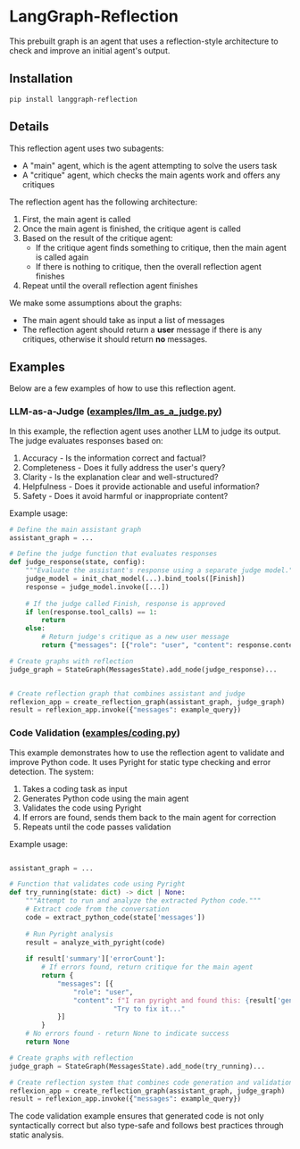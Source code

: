# LangGraph-Reflection

This prebuilt graph is an agent that uses a reflection-style architecture to check and improve an initial agent's output.

## Installation

```
pip install langgraph-reflection
```

## Details

This reflection agent uses two subagents:
- A "main" agent, which is the agent attempting to solve the users task
- A "critique" agent, which checks the main agents work and offers any critiques

The reflection agent has the following architecture:

1. First, the main agent is called
2. Once the main agent is finished, the critique agent is called
3. Based on the result of the critique agent:
   - If the critique agent finds something to critique, then the main agent is called again
   - If there is nothing to critique, then the overall reflection agent finishes
4. Repeat until the overall reflection agent finishes


We make some assumptions about the graphs:
- The main agent should take as input a list of messages
- The reflection agent should return a **user** message if there is any critiques, otherwise it should return **no** messages.

## Examples

Below are a few examples of how to use this reflection agent.

### LLM-as-a-Judge ([examples/llm_as_a_judge.py](examples/llm_as_a_judge.py))

In this example, the reflection agent uses another LLM to judge its output. The judge evaluates responses based on:
1. Accuracy - Is the information correct and factual?
2. Completeness - Does it fully address the user's query?
3. Clarity - Is the explanation clear and well-structured?
4. Helpfulness - Does it provide actionable and useful information?
5. Safety - Does it avoid harmful or inappropriate content?

Example usage:
```python
# Define the main assistant graph
assistant_graph = ...

# Define the judge function that evaluates responses
def judge_response(state, config):
    """Evaluate the assistant's response using a separate judge model."""
    judge_model = init_chat_model(...).bind_tools([Finish])
    response = judge_model.invoke([...])
    
    # If the judge called Finish, response is approved
    if len(response.tool_calls) == 1:
        return
    else:
        # Return judge's critique as a new user message
        return {"messages": [{"role": "user", "content": response.content}]}

# Create graphs with reflection
judge_graph = StateGraph(MessagesState).add_node(judge_response)...


# Create reflection graph that combines assistant and judge
reflexion_app = create_reflection_graph(assistant_graph, judge_graph)
result = reflexion_app.invoke({"messages": example_query})
```

### Code Validation ([examples/coding.py](examples/coding.py))

This example demonstrates how to use the reflection agent to validate and improve Python code. It uses Pyright for static type checking and error detection. The system:

1. Takes a coding task as input
2. Generates Python code using the main agent
3. Validates the code using Pyright
4. If errors are found, sends them back to the main agent for correction
5. Repeats until the code passes validation

Example usage:
```python

assistant_graph = ...

# Function that validates code using Pyright
def try_running(state: dict) -> dict | None:
    """Attempt to run and analyze the extracted Python code."""
    # Extract code from the conversation
    code = extract_python_code(state['messages'])
    
    # Run Pyright analysis
    result = analyze_with_pyright(code)
    
    if result['summary']['errorCount']:
        # If errors found, return critique for the main agent
        return {
            "messages": [{
                "role": "user",
                "content": f"I ran pyright and found this: {result['generalDiagnostics']}\n\n"
                          "Try to fix it..."
            }]
        }
    # No errors found - return None to indicate success
    return None

# Create graphs with reflection
judge_graph = StateGraph(MessagesState).add_node(try_running)...

# Create reflection system that combines code generation and validation
reflexion_app = create_reflection_graph(assistant_graph, judge_graph)
result = reflexion_app.invoke({"messages": example_query})
```

The code validation example ensures that generated code is not only syntactically correct but also type-safe and follows best practices through static analysis.

